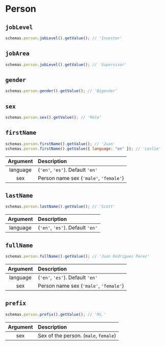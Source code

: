 # Person

## `jobLevel`

```js
schemas.person.jobLevel().getValue(); // 'Investor'
```

## `jobArea`

```js
schemas.person.jobLevel().getValue(); // 'Supervisor'
```

## `gender`

```js
schemas.person.gender().getValue(); // 'Bigender'
```

## `sex`

```js
schemas.person.sex().getValue(); // 'Male'
```

## `firstName`

```js
schemas.person.firstName().getValue(); // 'Juan'
schemas.person.firstName().getValue({ language: "en" }); // 'Leslie'
```

| Argument | Description                            |
| :------: | :------------------------------------- |
| language | (`'en'`, `'es'`). Default `'en'`       |
|   sex    | Person name sex (`'male'`, `'female'`) |

## `lastName`

```js
schemas.person.lastName().getValue(); // 'Scott'
```

| Argument | Description                      |
| :------: | :------------------------------- |
| language | (`'en'`, `'es'`). Default `'en'` |

## `fullName`

```js
schemas.person.fullName().getValue(); // 'Juan Rodriguez Perez'
```

| Argument | Description                            |
| :------: | :------------------------------------- |
| language | (`'en'`, `'es'`). Default `'en'`       |
|   sex    | Person name sex (`'male'`, `'female'`) |

## `prefix`

```js
schemas.person.prefix().getValue(); // 'Ms.'
```

| Argument | Description                           |
| :------: | :------------------------------------ |
|   sex    | Sex of the person. (`male`, `female`) |
